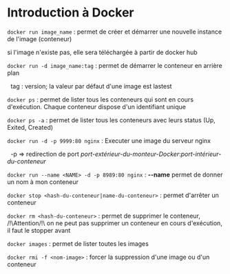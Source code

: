 # Introduction à Docker

``docker run image_name`` : permet de créer et démarrer une nouvelle instance de l'image (conteneur) 

si l'image n'existe pas, elle sera téléchargée à partir de docker hub
                        
``docker run -d image_name:tag`` : permet de démarrer le conteneur en arrière plan 

&nbsp;
                              tag : version; la valeur par défaut d'une image est lastest

``docker ps`` : permet de lister tous les conteneurs qui sont en cours d'exécution. Chaque conteneur dispose d'un identifiant unique

``docker ps -a`` : permet de lister tous les conteneurs avec leurs status (Up, Exited, Created)

 ``docker run -d -p 9999:80 nginx`` : Executer une image du serveur nginx

&nbsp;
                                      -p => redirection de port *port-extérieur-du-monteur-Docker*:*port-intérieur-du-conteneur*

``docker run --name <NAME> -d -p 8989:80 nginx`` : **--name** permet de donner un nom à mon conteneur

``docker stop <hash-du-conteneur|name-du-conteneur>`` : permet d'arrêter un conteneur

``docker rm <hash-du-conteneur>`` : permet de supprimer le conteneur, /!\Attention/!\ on ne peut pas supprimer un conteneur en cours d'exécution, il faut le stopper avant

``docker images`` : permet de lister toutes les images

``docker rmi -f <nom-image>`` : forcer la suppression d'une image ou d'un conteneur

